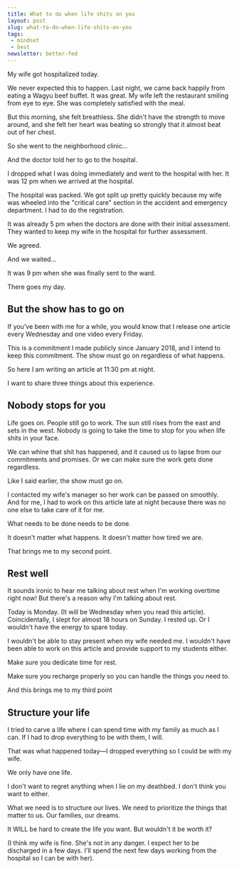 ```yaml
---
title: What to do when life shits on you
layout: post
slug: what-to-do-when-life-shits-on-you
tags:
 - mindset
 - best
newsletter: better-fed
---
```


My wife got hospitalized today.

We never expected this to happen. Last night, we came back happily from eating a Wagyu beef buffet. It was great. My wife left the restaurant smiling from eye to eye. She was completely satisfied with the meal.

But this morning, she felt breathless. She didn't have the strength to move around, and she felt her heart was beating so strongly that it almost beat out of her chest.

So she went to the neighborhood clinic...

And the doctor told her to go to the hospital.

<!-- more -->

I dropped what I was doing immediately and went to the hospital with her. It was 12 pm when we arrived at the hospital.

The hospital was packed. We got split up pretty quickly because my wife was wheeled into the "critical care" section in the accident and emergency department. I had to do the registration.

It was already 5 pm when the doctors are done with their initial assessment. They wanted to keep my wife in the hospital for further assessment.

We agreed.

And we waited...

It was 9 pm when she was finally sent to the ward.

There goes my day.

## But the show has to go on

If you've been with me for a while, you would know that I release one article every Wednesday and one video every Friday.

This is a commitment I made publicly since January 2018, and I intend to keep this commitment. The show must go on regardless of what happens.

So here I am writing an article at 11:30 pm at night.

I want to share three things about this experience.

## Nobody stops for you

Life goes on. People still go to work. The sun still rises from the east and sets in the west. Nobody is going to take the time to stop for you when life shits in your face.

We can whine that shit has happened, and it caused us to lapse from our commitments and promises. Or we can make sure the work gets done regardless.

Like I said earlier, the show must go on.

I contacted my wife's manager so her work can be passed on smoothly. And for me, I had to work on this article late at night because there was no one else to take care of it for me.

What needs to be done needs to be done.

It doesn't matter what happens. It doesn't matter how tired we are.

That brings me to my second point.

## Rest well

It sounds ironic to hear me talking about rest when I'm working overtime right now! But there's a reason why I'm talking about rest.

Today is Monday. (It will be Wednesday when you read this article). Coincidentally, I slept for almost 18 hours on Sunday. I rested up. Or I wouldn't have the energy to spare today.

I wouldn't be able to stay present when my wife needed me. I wouldn't have been able to work on this article and provide support to my students either.

Make sure you dedicate time for rest.

Make sure you recharge properly so you can handle the things you need to.

And this brings me to my third point

## Structure your life

I tried to carve a life where I can spend time with my family as much as I can. If I had to drop everything to be with them, I will.

That was what happened today—I dropped everything so I could be with my wife.

We only have one life.

I don't want to regret anything when I lie on my deathbed. I don't think you want to either.

What we need is to structure our lives. We need to prioritize the things that matter to us. Our families, our dreams.

It WILL be hard to create the life you want. But wouldn't it be worth it?

(I think my wife is fine. She's not in any danger. I expect her to be discharged in a few days. I'll spend the next few days working from the hospital so I can be with her).


